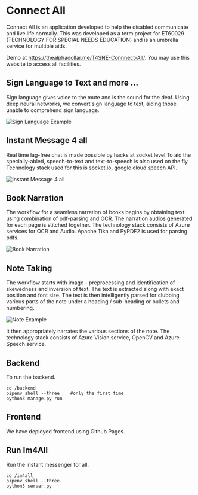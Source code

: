 # Connect All

Connect All is an application developed to help the disabled communicate and live life normally. This was developed as a term project for ET60029 (TECHNOLOGY FOR SPECIAL NEEDS EDUCATION) and is an umbrella service for multiple aids. 

Demo at https://thealphadollar.me/T4SNE-Connnect-All/. You may use this website to access all facilities.

## Sign Language to Text and more ...

Sign language gives voice to the mute and is the sound for the deaf. Using deep neural networks, we convert sign language to text, aiding those unable to comprehend sign language.

![Sign Language Example](https://raw.githubusercontent.com/thealphadollar/T4SNE-Connnect-All/master/backend/app/main/utils/toSignTranslator/ISL_Gifs/shall%20we%20go%20together%20tommorow.gif)

## Instant Message 4 all

Real time lag-free chat is made possible by hacks at socket level.To aid the specially-abled, speech-to-text and text-to-speech is also used on the fly. Technology stack used for this is socket.io, google cloud speech API.

![Instant Message 4 all](https://raw.githubusercontent.com/thealphadollar/T4SNE-Connnect-All/master/all_inputs/im4all_example/im4all.png)

## Book Narration

The workflow for a seamless narration of books begins by obtaining text using combination of pdf-parsing and OCR. The narration audios generated for each page is stitched together. The technology stack consists of Azure services for OCR and Audio. Apache Tika and PyPDF2 is used for parsing pdfs.

![Book Narration](https://raw.githubusercontent.com/thealphadollar/T4SNE-Connnect-All/master/all_inputs/books/book_ex_website.png)

## Note Taking

The workflow starts with image - preprocessing and identification of skewedness and inversion of text. The text is extracted along with exact position and font size. The text is then intelligently parsed for clubbing various parts of the note under a heading / sub-heading or bullets and numbering.

![Note Example](https://raw.githubusercontent.com/thealphadollar/T4SNE-Connnect-All/master/all_inputs/notes/note_ex.png)

It then appropriately narrates the various sections of the note. The technology stack consists of Azure Vision service, OpenCV and Azure Speech service.

## Backend

To run the backend.

```shell
cd /backend
pipenv shell --three    #only the first time
python3 manage.py run
```
## Frontend

We have deployed frontend using Github Pages.

## Run Im4All

Run the instant messenger for all.

```shell
cd /im4all
pipenv shell --three
python3 server.py
```